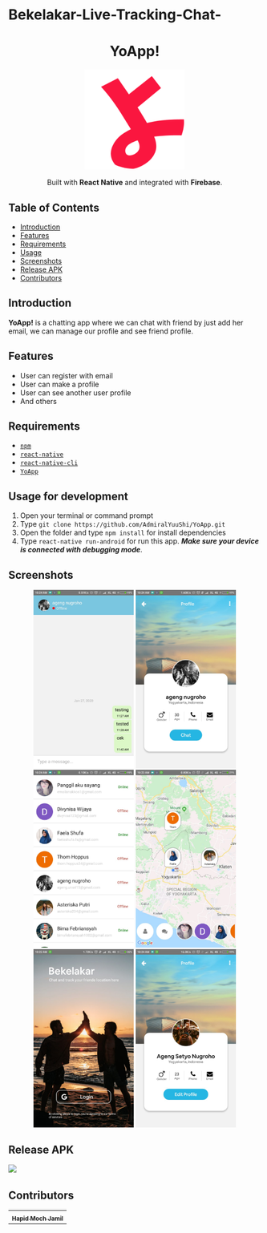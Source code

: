 # Bekelakar-Live-Tracking-Chat-
<h1 align="center">YoApp!</h1>
<p align="center">
    <img width="200" src="https://raw.githubusercontent.com/AdmiralYuuShi/YoApp/master/src/public/images/logo/yoapp_logo_rounded.png">
</p>
<p align="center">
  Built with <b>React Native</b> and integrated with <b>Firebase</b>.
</p>

## Table of Contents

- [Introduction](#introduction)
- [Features](#features)
- [Requirements](#requirements)
- [Usage](#usage-for-development)
- [Screenshots](#screenshots)
- [Release APK](#release-apk)
- [Contributors](#contributors)

## Introduction
<b>YoApp!</b> is a chatting app where we can chat with friend by just add her email, we can manage our profile and see friend profile.

## Features
* User can register with email
* User can make a profile
* User can see another user profile
* And others

## Requirements
* [`npm`](https://www.npmjs.com/get-npm)
* [`react-native`](https://facebook.github.io/react-native/docs/getting-started)
* [`react-native-cli`](https://facebook.github.io/react-native/docs/getting-started)
* [`YoApp`](https://github.com/AdmiralYuuShi/YoApp.git)

## Usage for development
1. Open your terminal or command prompt
2. Type `git clone https://github.com/AdmiralYuuShi/YoApp.git`
3. Open the folder and type `npm install` for install dependencies
4. Type `react-native run-android` for run this app. ***Make sure your device is connected with debugging mode***.

## Screenshots
<div align="center">
    <img width="200" src="./Design/1.jpeg">
    <img width="200" src="./Design/2.jpeg">
    <img width="200" src="./Design/3.jpeg">
    <img width="200" src="./Design/4.jpeg">
    <img width="200" src="./Design/5.jpeg">
    <img width="200" src="./Design/6.jpeg">
</div>

## Release APK
<a href="https://drive.google.com/open?id=1Lsm5QFPVeEIAe14n3r66olMXDUxIznsI">
  <img src="https://img.shields.io/badge/Download%20on%20the-Google%20Drive-blue.svg?style=popout&logo=google-drive"/>
</a>

## Contributors
<center>
  <table>
    <tr>
      <td align="center">
        <a href="https://github.com/AdmiralYuuShi">
          <sub><b>Hapid Moch Jamil</b></sub>
        </a>
      </td>
    </tr>
  </table>
</center>
